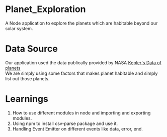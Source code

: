 # Planet_Exploration
A Node application to explore the planets which are habitable beyond our solar system.

# Data Source
Our application used the data publically provided by NASA [Kepler's Data of planets](https://exoplanetarchive.ipac.caltech.edu/cgi-bin/TblView/nph-tblView?app=ExoTbls&config=cumulative)
<br>We are simply using some factors that makes planet habitable and simply list out those planets.

# Learnings
1. How to use different modules in node and importing and exporting modules.
2. Using npm to install csv-parse package and use it.
3. Handling Event Emitter on different events like data, error, end.
